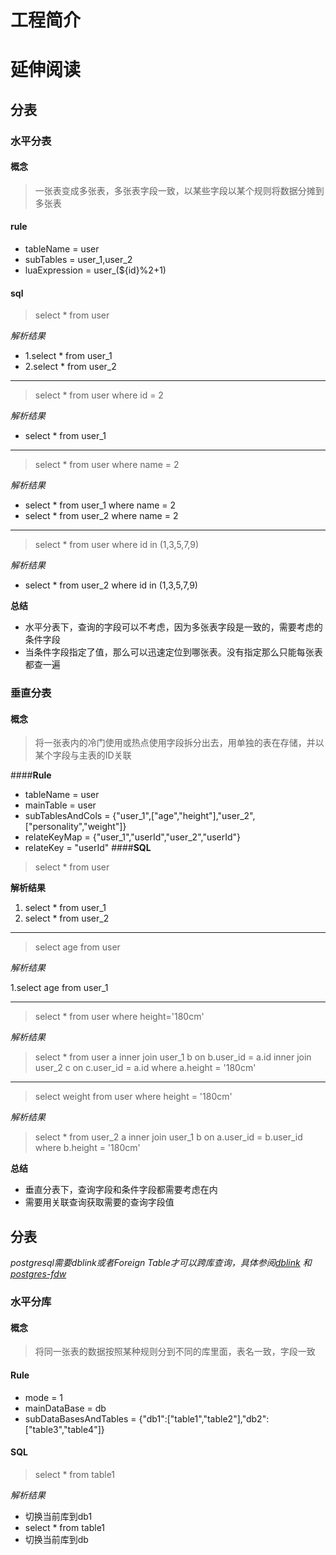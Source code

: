 # 工程简介

# 延伸阅读

## 分表

### 水平分表

#### 概念
>一张表变成多张表，多张表字段一致，以某些字段以某个规则将数据分摊到多张表

#### **rule**
* tableName = user
* subTables = user_1,user_2
* luaExpression = user_(${id}%2+1)
#### **sql**

>select * from user

_解析结果_

* 1.select * from user_1
* 2.select * from user_2
----
>select * from user where id = 2

_解析结果_

* select * from user_1
----
> select * from user where name = 2

_解析结果_

* select * from user_1 where name = 2
* select * from user_2 where name = 2
----
> select * from user where id in (1,3,5,7,9)

_解析结果_

* select * from user_2 where id in (1,3,5,7,9)

**总结**

- 水平分表下，查询的字段可以不考虑，因为多张表字段是一致的，需要考虑的条件字段
- 当条件字段指定了值，那么可以迅速定位到哪张表。没有指定那么只能每张表都查一遍
### 垂直分表
#### 概念
>将一张表内的冷门使用或热点使用字段拆分出去，用单独的表在存储，并以某个字段与主表的ID关联

####**Rule**
* tableName = user
* mainTable = user
* subTablesAndCols = {"user_1",["age","height"],"user_2",["personality","weight"]}
* relateKeyMap = {"user_1","userId","user_2","userId"}
* relateKey = "userId"
####**SQL**
> select * from user

__解析结果__

1. select * from user_1
1. select * from user_2
----
> select age from user

_解析结果_

1.select age from user_1 

----
>select * from user where height='180cm'

_解析结果_

>select * from user a
>inner join user_1 b on b.user_id = a.id 
>inner join user_2 c on c.user_id = a.id
>where a.height = '180cm'

----

> select weight from user where height = '180cm'

_解析结果_

>select * from user_2 a
>inner join user_1 b on a.user_id = b.user_id
>where b.height = '180cm'

**总结**
- 垂直分表下，查询字段和条件字段都需要考虑在内
- 需要用关联查询获取需要的查询字段值
## 分表
*postgresql需要dblink或者Foreign Table才可以跨库查询，具体参阅[dblink](http://www.postgres.cn/docs/12/dblink.html) 和 [postgres-fdw](http://www.postgres.cn/docs/12/postgres-fdw.html)*
### 水平分库

#### 概念
>将同一张表的数据按照某种规则分到不同的库里面，表名一致，字段一致

#### **Rule**
* mode = 1
* mainDataBase = db
* subDataBasesAndTables = {"db1":["table1","table2"],"db2":["table3","table4"]}
#### **SQL**
>select * from table1

_解析结果_
* 切换当前库到db1
* select * from table1
* 切换当前库到db







